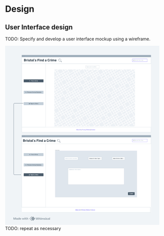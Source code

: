 # Design

## User Interface design
TODO: Specify and develop a user interface mockup using a wireframe.

![Insert your wireframe/wireflow here](wireframes.png)
TODO: repeat as necessary
